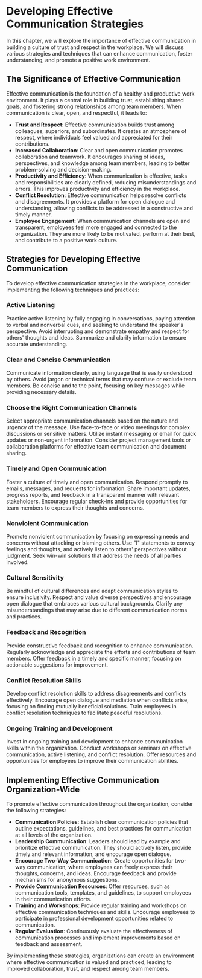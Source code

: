 Developing Effective Communication Strategies
========================================================

In this chapter, we will explore the importance of effective communication in building a culture of trust and respect in the workplace. We will discuss various strategies and techniques that can enhance communication, foster understanding, and promote a positive work environment.

The Significance of Effective Communication
-------------------------------------------

Effective communication is the foundation of a healthy and productive work environment. It plays a central role in building trust, establishing shared goals, and fostering strong relationships among team members. When communication is clear, open, and respectful, it leads to:

* **Trust and Respect**: Effective communication builds trust among colleagues, superiors, and subordinates. It creates an atmosphere of respect, where individuals feel valued and appreciated for their contributions.
* **Increased Collaboration**: Clear and open communication promotes collaboration and teamwork. It encourages sharing of ideas, perspectives, and knowledge among team members, leading to better problem-solving and decision-making.
* **Productivity and Efficiency**: When communication is effective, tasks and responsibilities are clearly defined, reducing misunderstandings and errors. This improves productivity and efficiency in the workplace.
* **Conflict Resolution**: Effective communication helps resolve conflicts and disagreements. It provides a platform for open dialogue and understanding, allowing conflicts to be addressed in a constructive and timely manner.
* **Employee Engagement**: When communication channels are open and transparent, employees feel more engaged and connected to the organization. They are more likely to be motivated, perform at their best, and contribute to a positive work culture.

Strategies for Developing Effective Communication
-------------------------------------------------

To develop effective communication strategies in the workplace, consider implementing the following techniques and practices:

### Active Listening

Practice active listening by fully engaging in conversations, paying attention to verbal and nonverbal cues, and seeking to understand the speaker's perspective. Avoid interrupting and demonstrate empathy and respect for others' thoughts and ideas. Summarize and clarify information to ensure accurate understanding.

### Clear and Concise Communication

Communicate information clearly, using language that is easily understood by others. Avoid jargon or technical terms that may confuse or exclude team members. Be concise and to the point, focusing on key messages while providing necessary details.

### Choose the Right Communication Channels

Select appropriate communication channels based on the nature and urgency of the message. Use face-to-face or video meetings for complex discussions or sensitive matters. Utilize instant messaging or email for quick updates or non-urgent information. Consider project management tools or collaboration platforms for effective team communication and document sharing.

### Timely and Open Communication

Foster a culture of timely and open communication. Respond promptly to emails, messages, and requests for information. Share important updates, progress reports, and feedback in a transparent manner with relevant stakeholders. Encourage regular check-ins and provide opportunities for team members to express their thoughts and concerns.

### Nonviolent Communication

Promote nonviolent communication by focusing on expressing needs and concerns without attacking or blaming others. Use "I" statements to convey feelings and thoughts, and actively listen to others' perspectives without judgment. Seek win-win solutions that address the needs of all parties involved.

### Cultural Sensitivity

Be mindful of cultural differences and adapt communication styles to ensure inclusivity. Respect and value diverse perspectives and encourage open dialogue that embraces various cultural backgrounds. Clarify any misunderstandings that may arise due to different communication norms and practices.

### Feedback and Recognition

Provide constructive feedback and recognition to enhance communication. Regularly acknowledge and appreciate the efforts and contributions of team members. Offer feedback in a timely and specific manner, focusing on actionable suggestions for improvement.

### Conflict Resolution Skills

Develop conflict resolution skills to address disagreements and conflicts effectively. Encourage open dialogue and mediation when conflicts arise, focusing on finding mutually beneficial solutions. Train employees in conflict resolution techniques to facilitate peaceful resolutions.

### Ongoing Training and Development

Invest in ongoing training and development to enhance communication skills within the organization. Conduct workshops or seminars on effective communication, active listening, and conflict resolution. Offer resources and opportunities for employees to improve their communication abilities.

Implementing Effective Communication Organization-Wide
------------------------------------------------------

To promote effective communication throughout the organization, consider the following strategies:

* **Communication Policies**: Establish clear communication policies that outline expectations, guidelines, and best practices for communication at all levels of the organization.
* **Leadership Communication**: Leaders should lead by example and prioritize effective communication. They should actively listen, provide timely and relevant information, and encourage open dialogue.
* **Encourage Two-Way Communication**: Create opportunities for two-way communication, where employees can freely express their thoughts, concerns, and ideas. Encourage feedback and provide mechanisms for anonymous suggestions.
* **Provide Communication Resources**: Offer resources, such as communication tools, templates, and guidelines, to support employees in their communication efforts.
* **Training and Workshops**: Provide regular training and workshops on effective communication techniques and skills. Encourage employees to participate in professional development opportunities related to communication.
* **Regular Evaluation**: Continuously evaluate the effectiveness of communication processes and implement improvements based on feedback and assessment.

By implementing these strategies, organizations can create an environment where effective communication is valued and practiced, leading to improved collaboration, trust, and respect among team members.

